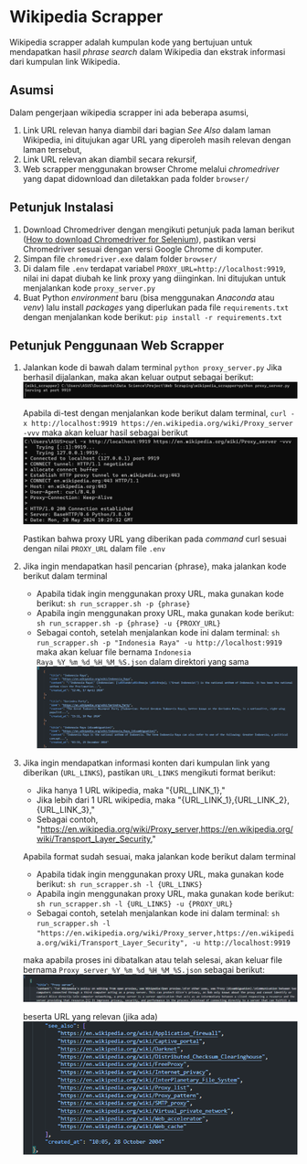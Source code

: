 # Wikipedia Scrapper
Wikipedia scrapper adalah kumpulan kode yang bertujuan untuk mendapatkan hasil *phrase search* dalam Wikipedia dan ekstrak informasi dari kumpulan link Wikipedia.

## Asumsi
Dalam pengerjaan wikipedia scrapper ini ada beberapa asumsi,
1. Link URL relevan hanya diambil dari bagian *See Also* dalam laman Wikipedia, ini ditujukan agar URL yang diperoleh masih relevan dengan laman tersebut,
2. Link URL relevan akan diambil secara rekursif,
3. Web scrapper menggunakan browser Chrome melalui *chromedriver* yang dapat didownload dan diletakkan pada folder `browser/`

## Petunjuk Instalasi
1. Download Chromedriver dengan mengikuti petunjuk pada laman berikut ([How to download Chromedriver for Selenium](https://www.automationtestinghub.com/download-chrome-driver/)), pastikan versi Chromedriver sesuai dengan versi Google Chrome di komputer.
2. Simpan file `chromedriver.exe` dalam folder `browser/`
3. Di dalam file `.env` terdapat variabel `PROXY_URL=http://localhost:9919`, nilai ini dapat diubah ke link proxy yang diinginkan. Ini ditujukan untuk menjalankan kode `proxy_server.py`
4. Buat Python *environment* baru (bisa menggunakan *Anaconda* atau *venv*) lalu install *packages* yang diperlukan pada file `requirements.txt` dengan menjalankan kode berikut:
    ```pip install -r requirements.txt```

## Petunjuk Penggunaan Web Scrapper
1. Jalankan kode di bawah dalam terminal
    ```python proxy_server.py```
    Jika berhasil dijalankan, maka akan keluar output sebagai berikut:
    ![proxy_server_success](img/proxy_server_success.png "proxy_server_success")

    Apabila di-test dengan menjalankan kode berikut dalam terminal,
    ```curl -x http://localhost:9919 https://en.wikipedia.org/wiki/Proxy_server -vvv```
    maka akan keluar hasil sebagai berikut
    ![curl_success](img/curl_success.png "curl_success")

    Pastikan bahwa proxy URL yang diberikan pada *command* curl sesuai dengan nilai `PROXY_URL` dalam file `.env`
2. Jika ingin mendapatkan hasil pencarian {phrase}, maka jalankan kode berikut dalam terminal
    * Apabila tidak ingin menggunakan proxy URL, maka gunakan kode berikut:
    ```sh run_scrapper.sh -p {phrase}```
    * Apabila ingin menggunakan proxy URL, maka gunakan kode berikut:
    ```sh run_scrapper.sh -p {phrase} -u {PROXY_URL}```
    * Sebagai contoh, setelah menjalankan kode ini dalam terminal:
    ```sh run_scrapper.sh -p "Indonesia Raya" -u http://localhost:9919```
    maka akan keluar file bernama `Indonesia Raya_%Y_%m_%d_%H_%M_%S.json` dalam direktori yang sama
    ![phrase_Search_result](img/phrase_search_result.png "phrase_search_result")

3. Jika ingin mendapatkan informasi konten dari kumpulan link yang diberikan (`URL_LINKS`), pastikan `URL_LINKS` mengikuti format berikut:
    * Jika hanya 1 URL wikipedia, maka "{URL_LINK_1},"
    * Jika lebih dari 1 URL wikipedia, maka "{URL_LINK_1},{URL_LINK_2},{URL_LINK_3},"
    * Sebagai contoh, "https://en.wikipedia.org/wiki/Proxy_server,https://en.wikipedia.org/wiki/Transport_Layer_Security,"

    Apabila format sudah sesuai, maka jalankan kode berikut dalam terminal
    * Apabila tidak ingin menggunakan proxy URL, maka gunakan kode berikut:
    ```sh run_scrapper.sh -l {URL_LINKS}```
    * Apabila ingin menggunakan proxy URL, maka gunakan kode berikut:
    ```sh run_scrapper.sh -l {URL_LINKS} -u {PROXY_URL}```
    * Sebagai contoh, setelah menjalankan kode ini dalam terminal:
    ```sh run_scrapper.sh -l "https://en.wikipedia.org/wiki/Proxy_server,https://en.wikipedia.org/wiki/Transport_Layer_Security", -u http://localhost:9919```

    maka apabila proses ini dibatalkan atau telah selesai, akan keluar file bernama `Proxy_server_%Y_%m_%d_%H_%M_%S.json` sebagai berikut:
    ![page_info_result_1](img/page_info_result_1.png "page_info_result_1")
    
    beserta URL yang relevan (jika ada)
    ![page_info_result_2](img/page_info_result_2.png "page_info_result_2")